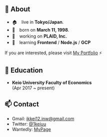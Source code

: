 <!-- ### Hi there 👋 -->

<!--
**ikkei12/ikkei12** is a ✨ _special_ ✨ repository because its `README.md` (this file) appears on your GitHub profile.

Here are some ideas to get you started:
-->
## 👤 About
- 🏠　live in **Tokyo/Japan**.  
- 🎂　born on **March 11, 1998**.    
- 🏢　working on **PLAID, Inc.**  
- 🌱　learning **Frontend** / **Node.js** / **GCP**  

If you are interested, please visit [My Portfolio](https://1k-cove.com) ⚡️

## 🏫 Education  
- **Keio University Faculty of Economics**  
(Apr 2017 ~ present)  

## 📫 Contact
- Gmail: [ikkei12.inw@gmail.com](mailto:ikkei12.inw@gmail.com)  
- Twitter: [@1keiuu](https://twitter.com/1keiuu)  
- Wantedly: [MyPage](https://www.wantedly.com/id/keiu)  
